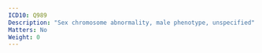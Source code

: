 ```yaml
---
ICD10: Q989
Description: "Sex chromosome abnormality, male phenotype, unspecified"
Matters: No
Weight: 0
---
```

